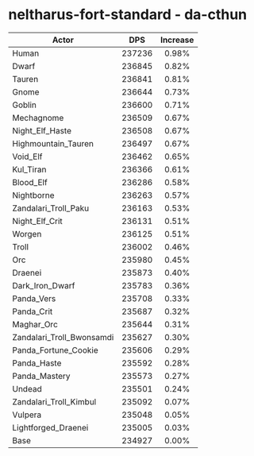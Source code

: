 # neltharus-fort-standard - da-cthun
| Actor | DPS | Increase |
|---|:---:|:---:|
|Human|237236|0.98%|
|Dwarf|236845|0.82%|
|Tauren|236841|0.81%|
|Gnome|236644|0.73%|
|Goblin|236600|0.71%|
|Mechagnome|236509|0.67%|
|Night_Elf_Haste|236508|0.67%|
|Highmountain_Tauren|236497|0.67%|
|Void_Elf|236462|0.65%|
|Kul_Tiran|236366|0.61%|
|Blood_Elf|236286|0.58%|
|Nightborne|236263|0.57%|
|Zandalari_Troll_Paku|236163|0.53%|
|Night_Elf_Crit|236131|0.51%|
|Worgen|236125|0.51%|
|Troll|236002|0.46%|
|Orc|235980|0.45%|
|Draenei|235873|0.40%|
|Dark_Iron_Dwarf|235783|0.36%|
|Panda_Vers|235708|0.33%|
|Panda_Crit|235687|0.32%|
|Maghar_Orc|235644|0.31%|
|Zandalari_Troll_Bwonsamdi|235627|0.30%|
|Panda_Fortune_Cookie|235606|0.29%|
|Panda_Haste|235592|0.28%|
|Panda_Mastery|235573|0.27%|
|Undead|235501|0.24%|
|Zandalari_Troll_Kimbul|235092|0.07%|
|Vulpera|235048|0.05%|
|Lightforged_Draenei|235005|0.03%|
|Base|234927|0.00%|
